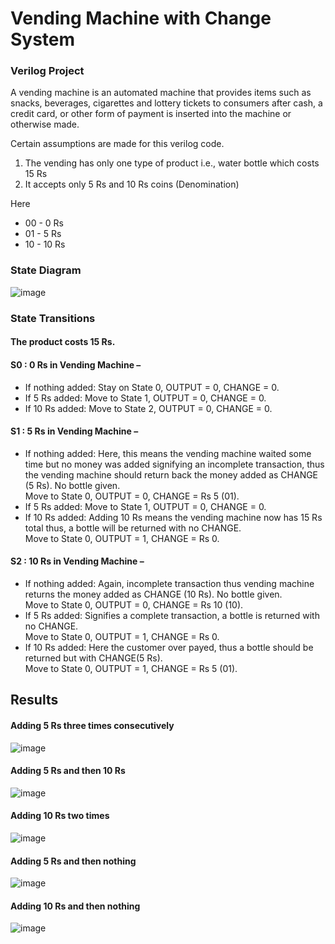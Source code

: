 # Vending Machine with Change System
### Verilog Project

A vending machine is an automated machine that provides items such as snacks, beverages, cigarettes and lottery tickets to consumers after cash, a credit card, or other form of payment is inserted into the machine or otherwise made.

Certain assumptions are made for this verilog code.
1. The vending has only one type of product i.e., water bottle which costs 15 Rs
2. It accepts only 5 Rs and 10 Rs coins (Denomination)

Here
* 00 - 0 Rs
* 01 - 5 Rs
* 10 - 10 Rs

### State Diagram
![image](https://user-images.githubusercontent.com/88785262/180605900-79f0b07e-39c1-41ff-985b-b943d6d5c2b9.png)

### State Transitions
#### The product costs 15 Rs.

#### S0 : 0 Rs in Vending Machine –
* If nothing added: Stay on State 0, OUTPUT = 0, CHANGE = 0.
* If 5 Rs added: Move to State 1, OUTPUT = 0, CHANGE = 0.
* If 10 Rs added: Move to State 2, OUTPUT = 0, CHANGE = 0.

#### S1 : 5 Rs in Vending Machine –
* If nothing added: Here, this means the vending machine waited some time but no money was added signifying an incomplete transaction, thus the vending machine should return back the money added as CHANGE (5 Rs). No bottle given.<br>
Move to State 0, OUTPUT = 0, CHANGE = Rs 5 (01).
* If 5 Rs added: Move to State 1, OUTPUT = 0, CHANGE = 0.
* If 10 Rs added: Adding 10 Rs means the vending machine now has 15 Rs total thus, a bottle will be returned with no CHANGE.<br>
Move to State 0, OUTPUT = 1, CHANGE = Rs 0.

#### S2 : 10 Rs in Vending Machine –
* If nothing added: Again, incomplete transaction thus vending machine returns the money added as CHANGE (10 Rs). No bottle given.<br>
Move to State 0, OUTPUT = 0, CHANGE = Rs 10 (10).
* If 5 Rs added: Signifies a complete transaction, a bottle is returned  with no CHANGE.<br>
Move to State 0, OUTPUT = 1, CHANGE = Rs 0.
* If 10 Rs added: Here the customer over payed, thus a bottle should be returned but with CHANGE(5 Rs).<br>
Move to State 0, OUTPUT = 1, CHANGE = Rs 5 (01).

## Results

#### Adding 5 Rs three times consecutively
![image](https://user-images.githubusercontent.com/88785262/180605928-977a15e9-2582-43e1-80c2-2016e0bc7f19.png)

#### Adding 5 Rs and then 10 Rs
![image](https://user-images.githubusercontent.com/88785262/180605936-7f5eb37c-b8ed-425f-8b18-3aa84b444159.png)

#### Adding 10 Rs two times
![image](https://user-images.githubusercontent.com/88785262/180605947-0fdb54e2-f30e-4048-8733-109bc9c6c508.png)

#### Adding 5 Rs and then nothing
![image](https://user-images.githubusercontent.com/88785262/180605955-16b52ec5-0b46-4d9c-8f4e-56296f049987.png)

#### Adding 10 Rs and then nothing
![image](https://user-images.githubusercontent.com/88785262/180605960-8b12044e-a0a1-472b-a3f3-ea9e7d6b3283.png)
